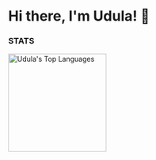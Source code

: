 #  Hi there, I'm Udula! 🐒



### STATS

<img alt="Udula's Top Languages" src="https://github-readme-stats.vercel.app/api/top-langs?username=UdulaAbeykoon&langs_count=4&layout=compact&theme=react&bg_color=1F222E&title_color=68C3D4&icon_color=F8D866&border_color=1F222E" height="198px"/>

